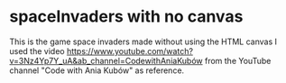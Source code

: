 # spaceInvaders with no canvas
This is the game space invaders made without using the HTML canvas
I used the video https://www.youtube.com/watch?v=3Nz4Yp7Y_uA&ab_channel=CodewithAniaKubów from the YouTube channel "Code with Ania Kubów" as reference. 
